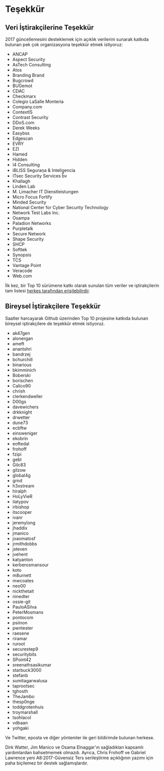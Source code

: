 # Teşekkür

## Veri İştirakçilerine Teşekkür

2017 güncellemesini desteklemek için açıklık verilerini sunarak katkıda bulunan pek çok organizasyona teşekkür etmek istiyoruz:

* ANCAP
* Aspect Security
* AsTech Consulting
* Atos
* Branding Brand
* Bugcrowd
* BUGemot
* CDAC
* Checkmarx
* Colegio LaSalle Monteria
* Company.com
* ContextIS
* Contrast Security
* DDoS.com
* Derek Weeks
* Easybss
* Edgescan
* EVRY
* EZI
* Hamed
* Hidden
* I4 Consulting
* iBLISS Seguran̤a & Intelig̻encia
* ITsec Security Services bv
* Khallagh
* Linden Lab
* M. Limacher IT Dienstleistungen
* Micro Focus Fortify
* Minded Security
* National Center for Cyber Security Technology
* Network Test Labs Inc.
* Osampa
* Paladion Networks
* Purpletalk
* Secure Network
* Shape Security
* SHCP
* Softtek
* Synopsis
* TCS
* Vantage Point
* Veracode
* Web.com

İlk kez, bir Top 10 sürümene katkı olarak sunulan tüm veriler ve iştirakçilerin tam listesi [herkes tarafından erişilebilirdir](https://github.com/OWASP/Top10/tree/master/2017/datacall/submissions).

## Bireysel İştirakçilere Teşekkür

Saatler harcayarak Github üzerinden Top 10 projesine katkıda bulunan bireysel iştirakçilere de teşekkür etmek istiyoruz.

* ak47gen
* alonergan
* ameft
* anantshri
* bandrzej
* bchurchill
* binarious
* bkimminich
* Boberski
* borischen
* Calico90
* chrish
* clerkendweller
* D00gs
* davewichers
* drkknight
* drwetter
* dune73
* ecbftw
* einsweniger
* ekobrin
* eoftedal
* frohoff
* fzipi
* gebl
* Gilc83
* gilzow
* global4g
* grnd
* h3xstream
* hiralph
* HoLyVieR
* ilatypov
* irbishop
* itscooper
* ivanr
* jeremylong
* jhaddix
* jmanico
* joaomatosf
* jrmithdobbs
* jsteven
* jvehent
* katyanton
* kerberosmansour
* koto
* m8urnett
* mwcoates
* neo00
* nickthetait
* ninedter
* ossie-git
* PauloASilva
* PeterMosmans
* pontocom
* psiinon
* pwntester
* raesene
* riramar
* ruroot
* securestep9
* securitybits
* SPoint42
* sreenathsasikumar
* starbuck3000
* stefanb
* sumitagarwalusa
* taprootsec
* tghosth
* TheJambo
* thesp0nge
* toddgrotenhuis
* troymarshall
* tsohlacol
* vdbaan
* yohgaki

Ve Twitter, eposta ve diğer yöntemler ile geri bildirimde bulunan herkese.

Dirk Watter, Jim Manico ve Osama Elnaggar'ın sağladıkları kapsamlı yardımlardan bahsetmemek olmazdı. Ayrıca, Chris Frohoff ve Gabriel Lawrence yeni A8:2017-Güvensiz Ters serileştirme açıklığının yazımı için paha biçilemez bir destek sağlamışlardır.
